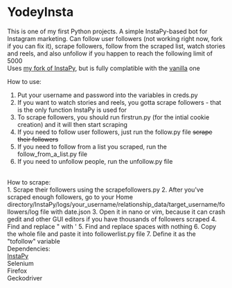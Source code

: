 # YodeyInsta
This is one of my first Python projects. A simple InstaPy-based bot for Instagram marketing. Can follow user followers (not working right now, fork if you can fix it), scrape followers, follow from the scraped list, watch stories and reels, and also unfollow if you happen to reach the following limit of 5000<br>
Uses <a href="https://github.com/valentino1337/InstaPy" target="_blank">my fork of InstaPy</a>, but is fully complatible with the <a href="https://github.com/timgrossmann/InstaPy">vanilla</a> one

How to use:
1. Put your username and password into the variables in creds.py
2. If you want to watch stories and reels, you gotta scrape followers - that is the only function InstaPy is used for
3. To scrape followers, you should run firstrun.py (for the intial cookie creation) and it will then start scraping
4. If you need to follow user followers, just run the follow.py file <strike>scrape their followers</strike>
5. If you need to follow from a list you scraped, run the follow_from_a_list.py file
6. If you need to unfollow people, run the unfollow.py file
<br>
How to scrape:<br>
1. Scrape their followers using the scrapefollowers.py
2. After you've scraped enough followers, go to your Home directory/InstaPy/logs/your_username/relationship_data/target_username/followers/log file with date.json
3. Open it in nano or vim, because it can crash gedit and other GUI editors if you have thousands of followers scraped
4. Find and replace " with '
5. Find and replace spaces with nothing
6. Copy the whole file and paste it into followerlist.py file
7. Define it as the "tofollow" variable<br>
Dependencies:<br>
<a href="https://github.com/valentino1337/InstaPy">InstaPy</a><br>
Selenium<br>
Firefox<br>
Geckodriver
